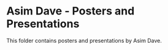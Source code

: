 # Asim Dave - Posters and Presentations

This folder contains posters and presentations by Asim Dave.


